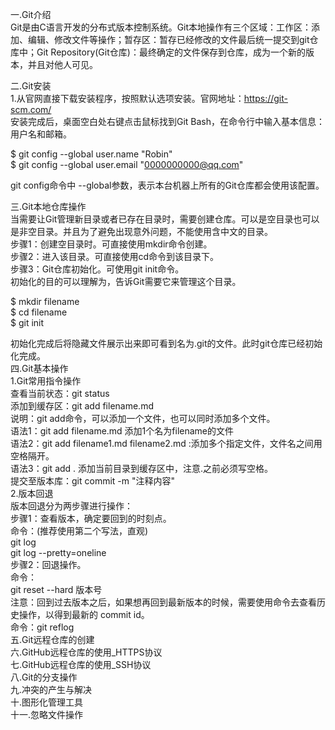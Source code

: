 一.Git介绍  
Git是由C语言开发的分布式版本控制系统。Git本地操作有三个区域：工作区：添加、编辑、修改文件等操作；暂存区：暂存已经修改的文件最后统一提交到git仓库中；Git Repository(Git仓库)：最终确定的文件保存到仓库，成为一个新的版本，并且对他人可见。  

二.Git安装    
1.从官网直接下载安装程序，按照默认选项安装。官网地址：https://git-scm.com/  
安装完成后，桌面空白处右键点击鼠标找到Git Bash，在命令行中输入基本信息：用户名和邮箱。  

$ git config --global user.name "Robin"  
$ git config --global user.email "0000000000@qq.com"  

git config命令中 --global参数，表示本台机器上所有的Git仓库都会使用该配置。  

三.Git本地仓库操作  
当需要让Git管理新目录或者已存在目录时，需要创建仓库。可以是空目录也可以是非空目录。并且为了避免出现意外问题，不能使用含中文的目录。    
步骤1：创建空目录时。可直接使用mkdir命令创建。  
步骤2：进入该目录。可直接使用cd命令到该目录下。  
步骤3：Git仓库初始化。可使用git init命令。  
初始化的目的可以理解为，告诉Git需要它来管理这个目录。  

$ mkdir filename  
$ cd filename  
$ git init  

初始化完成后将隐藏文件展示出来即可看到名为.git的文件。此时git仓库已经初始化完成。  
四.Git基本操作  
1.Git常用指令操作  
查看当前状态：git status  
添加到缓存区：git add filename.md  
说明：git add命令，可以添加一个文件，也可以同时添加多个文件。  
    语法1：git add filename.md 添加1个名为filename的文件  
    语法2：git add filename1.md filename2.md :添加多个指定文件，文件名之间用空格隔开。  
    语法3：git add . 添加当前目录到缓存区中，注意.之前必须写空格。  
提交至版本库：git commit -m "注释内容"  
2.版本回退  
版本回退分为两步骤进行操作：  
步骤1：查看版本，确定要回到的时刻点。  
    命令：(推荐使用第二个写法，直观)  
    git log  
    git log --pretty=oneline  
步骤2：回退操作。  
    命令：  
    git reset --hard 版本号  
注意：回到过去版本之后，如果想再回到最新版本的时候，需要使用命令去查看历史操作，以得到最新的 commit id。  
    命令：git reflog  
五.Git远程仓库的创建  
六.GitHub远程仓库的使用_HTTPS协议  
七.GitHub远程仓库的使用_SSH协议  
八.Git的分支操作  
九.冲突的产生与解决  
十.图形化管理工具  
十一.忽略文件操作